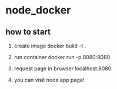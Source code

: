 # node_docker

## how to start
1. create image
docker build -t <tag name> .

2. run container
docker run -p 8080:8080 <tag name>

3. request page in browser
localhost:8080

4. you can visit node app page!
